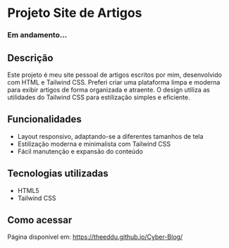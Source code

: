 # Projeto Site de Artigos

### Em andamento...

## Descrição

Este projeto é meu site pessoal de artigos escritos por mim, desenvolvido com HTML e Tailwind CSS. Preferi criar uma plataforma limpa e moderna para exibir artigos de forma organizada e atraente. 
O design utiliza as utilidades do Tailwind CSS para estilização simples e eficiente.

## Funcionalidades

- Layout responsivo, adaptando-se a diferentes tamanhos de tela
- Estilização moderna e minimalista com Tailwind CSS
- Fácil manutenção e expansão do conteúdo

## Tecnologias utilizadas

- HTML5
- Tailwind CSS

## Como acessar
Página disponivel em: https://theeddu.github.io/Cyber-Blog/
